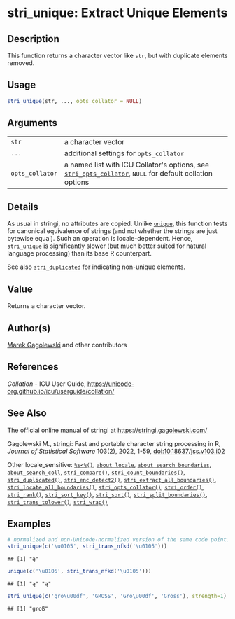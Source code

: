 # stri_unique: Extract Unique Elements

## Description

This function returns a character vector like `str`, but with duplicate elements removed.

## Usage

``` r
stri_unique(str, ..., opts_collator = NULL)
```

## Arguments

|                 |                                                                                                                                                             |
|-----------------|-------------------------------------------------------------------------------------------------------------------------------------------------------------|
| `str`           | a character vector                                                                                                                                          |
| `...`           | additional settings for `opts_collator`                                                                                                                     |
| `opts_collator` | a named list with <span class="pkg">ICU</span> Collator\'s options, see [`stri_opts_collator`](stri_opts_collator.md), `NULL` for default collation options |

## Details

As usual in <span class="pkg">stringi</span>, no attributes are copied. Unlike [`unique`](https://stat.ethz.ch/R-manual/R-devel/library/base/html/unique.html), this function tests for canonical equivalence of strings (and not whether the strings are just bytewise equal). Such an operation is locale-dependent. Hence, `stri_unique` is significantly slower (but much better suited for natural language processing) than its base R counterpart.

See also [`stri_duplicated`](stri_duplicated.md) for indicating non-unique elements.

## Value

Returns a character vector.

## Author(s)

[Marek Gagolewski](https://www.gagolewski.com/) and other contributors

## References

*Collation* - ICU User Guide, <https://unicode-org.github.io/icu/userguide/collation/>

## See Also

The official online manual of <span class="pkg">stringi</span> at <https://stringi.gagolewski.com/>

Gagolewski M., <span class="pkg">stringi</span>: Fast and portable character string processing in R, *Journal of Statistical Software* 103(2), 2022, 1-59, [doi:10.18637/jss.v103.i02](https://doi.org/10.18637/jss.v103.i02)

Other locale_sensitive: [`%s<%()`](+25s+3C+25.md), [`about_locale`](about_locale.md), [`about_search_boundaries`](about_search_boundaries.md), [`about_search_coll`](about_search_coll.md), [`stri_compare()`](stri_compare.md), [`stri_count_boundaries()`](stri_count_boundaries.md), [`stri_duplicated()`](stri_duplicated.md), [`stri_enc_detect2()`](stri_enc_detect2.md), [`stri_extract_all_boundaries()`](stri_extract_boundaries.md), [`stri_locate_all_boundaries()`](stri_locate_boundaries.md), [`stri_opts_collator()`](stri_opts_collator.md), [`stri_order()`](stri_order.md), [`stri_rank()`](stri_rank.md), [`stri_sort_key()`](stri_sort_key.md), [`stri_sort()`](stri_sort.md), [`stri_split_boundaries()`](stri_split_boundaries.md), [`stri_trans_tolower()`](stri_trans_casemap.md), [`stri_wrap()`](stri_wrap.md)

## Examples




```r
# normalized and non-Unicode-normalized version of the same code point:
stri_unique(c('\u0105', stri_trans_nfkd('\u0105')))
```

```
## [1] "ą"
```

```r
unique(c('\u0105', stri_trans_nfkd('\u0105')))
```

```
## [1] "ą" "ą"
```

```r
stri_unique(c('gro\u00df', 'GROSS', 'Gro\u00df', 'Gross'), strength=1)
```

```
## [1] "groß"
```
